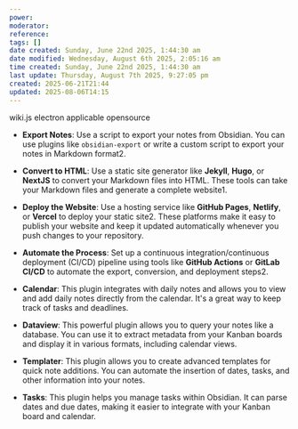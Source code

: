 ```yaml
---
power: 
moderator: 
reference: 
tags: []
date created: Sunday, June 22nd 2025, 1:44:30 am
date modified: Wednesday, August 6th 2025, 2:05:16 am
time created: Sunday, June 22nd 2025, 1:44:30 am
last update: Thursday, August 7th 2025, 9:27:05 pm
created: 2025-06-21T21:44
updated: 2025-08-06T14:15
---
```

wiki.js
electron applicable
opensource

- **Export Notes**: Use a script to export your notes from Obsidian. You can use plugins like `obsidian-export` or write a custom script to export your notes in Markdown format2.
    
- **Convert to HTML**: Use a static site generator like **Jekyll**, **Hugo**, or **NextJS** to convert your Markdown files into HTML. These tools can take your Markdown files and generate a complete website1.
    
- **Deploy the Website**: Use a hosting service like **GitHub Pages**, **Netlify**, or **Vercel** to deploy your static site2. These platforms make it easy to publish your website and keep it updated automatically whenever you push changes to your repository.
    
- **Automate the Process**: Set up a continuous integration/continuous deployment (CI/CD) pipeline using tools like **GitHub Actions** or **GitLab CI/CD** to automate the export, conversion, and deployment steps2.
- **Calendar**: This plugin integrates with daily notes and allows you to view and add daily notes directly from the calendar. It's a great way to keep track of tasks and deadlines.
    
- **Dataview**: This powerful plugin allows you to query your notes like a database. You can use it to extract metadata from your Kanban boards and display it in various formats, including calendar views.
    
- **Templater**: This plugin allows you to create advanced templates for quick note additions. You can automate the insertion of dates, tasks, and other information into your notes.
    
- **Tasks**: This plugin helps you manage tasks within Obsidian. It can parse dates and due dates, making it easier to integrate with your Kanban board and calendar.


